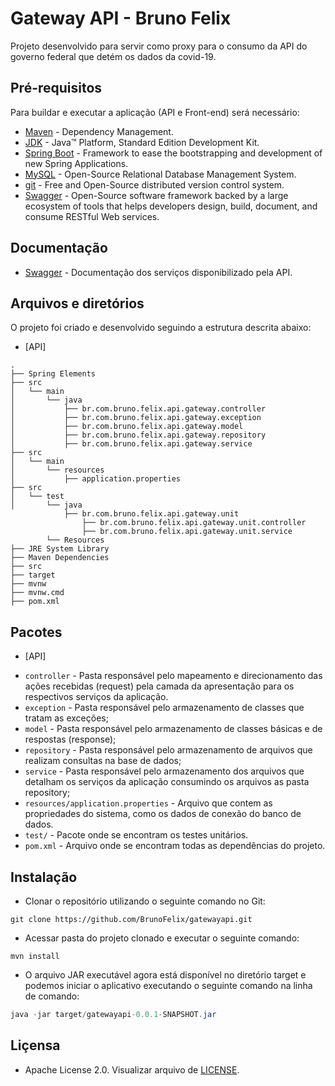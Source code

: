 # Gateway API - Bruno Felix
Projeto desenvolvido para servir como proxy para o consumo da API do governo federal que detém os dados da covid-19.

## Pré-requisitos

Para buildar e executar a aplicação (API e Front-end) será necessário:
* 	[Maven](https://maven.apache.org/) - Dependency Management.
* 	[JDK](http://www.oracle.com/technetwork/java/javase/downloads/jdk8-downloads-2133151.html) - Java™ Platform, Standard Edition Development Kit.
* 	[Spring Boot](https://spring.io/projects/spring-boot) - Framework to ease the bootstrapping and development of new Spring Applications.
* 	[MySQL](https://www.mysql.com/) - Open-Source Relational Database Management System.
* 	[git](https://git-scm.com/) - Free and Open-Source distributed version control system.
* 	[Swagger](https://swagger.io/) - Open-Source software framework backed by a large ecosystem of tools that helps developers design, build, document, and consume RESTful Web services.

## Documentação
* 	[Swagger](http://localhost:8080/swagger-ui.html) - Documentação dos serviços disponibilizado pela API.

## Arquivos e diretórios

O projeto foi criado e desenvolvido seguindo a estrutura descrita abaixo:

* 	[API]
```
.
├── Spring Elements
├── src
│   └── main
│       └── java
│           ├── br.com.bruno.felix.api.gateway.controller
│           ├── br.com.bruno.felix.api.gateway.exception
│           ├── br.com.bruno.felix.api.gateway.model
│           ├── br.com.bruno.felix.api.gateway.repository
│           ├── br.com.bruno.felix.api.gateway.service
├── src
│   └── main
│       └── resources
│           ├── application.properties
├── src
│   └── test
│       └── java
            ├── br.com.bruno.felix.api.gateway.unit
                ├── br.com.bruno.felix.api.gateway.unit.controller
                ├── br.com.bruno.felix.api.gateway.unit.service
        └── Resources
├── JRE System Library
├── Maven Dependencies
├── src
├── target
├── mvnw
├── mvnw.cmd
├── pom.xml

```

## Pacotes

* 	[API]
- `controller` - Pasta responsável pelo mapeamento e direcionamento das ações recebidas (request) pela camada da apresentação para os respectivos serviços da aplicação.
- `exception` - Pasta responsável pelo armazenamento de classes que tratam as exceções;
- `model` - Pasta responsável pelo armazenamento de classes básicas e de respostas (response);
- `repository` - Pasta responsável pelo armazenamento de arquivos que realizam consultas na base de dados;
- `service` - Pasta responsável pelo armazenamento dos arquivos que detalham os serviços da aplicação consumindo os arquivos as pasta repository;
- `resources/application.properties` - Arquivo que contem as propriedades do sistema, como os dados de conexão do banco de dados.
- `test/` - Pacote onde se encontram os testes unitários.
- `pom.xml` - Arquivo onde se encontram todas as dependências do projeto.

## Instalação

* Clonar o repositório utilizando o seguinte comando no Git: 

```git
git clone https://github.com/BrunoFelix/gatewayapi.git
```

* Acessar pasta do projeto clonado e executar o seguinte comando:

```git
mvn install
```

* O arquivo JAR executável agora está disponível no diretório target e podemos iniciar o aplicativo executando o seguinte comando na linha de comando:

```java
java -jar target/gatewayapi-0.0.1-SNAPSHOT.jar
```

## Liçensa
* 	Apache License 2.0. Visualizar arquivo de [LICENSE](https://github.com/BrunoFelix/gatewayapi/blob/master/LICENSE).
